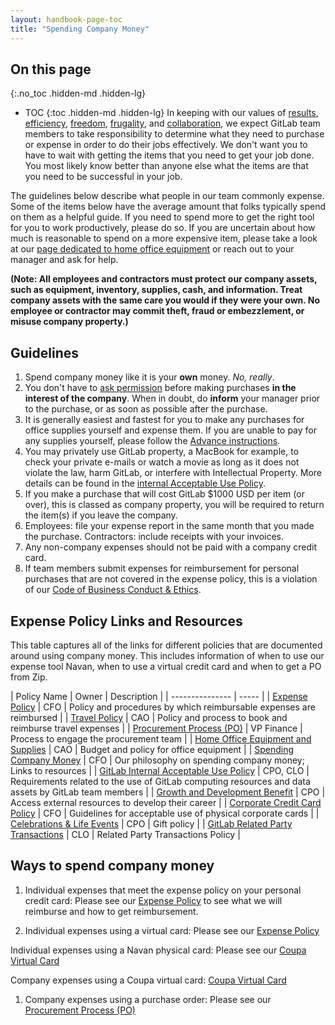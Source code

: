 ```yaml
---
layout: handbook-page-toc
title: "Spending Company Money"
---
```


## On this page
{:.no_toc .hidden-md .hidden-lg}

- TOC
{:toc .hidden-md .hidden-lg}
In keeping with our values of [results](/handbook/values/#results), [efficiency](/handbook/values/#efficiency), [freedom](/handbook/values/#freedom-and-responsibility-over-rigidity), [frugality](/handbook/values/#frugality), and [collaboration](/handbook/values/#collaboration), we expect GitLab team members to take responsibility to determine what they need to purchase or expense in order to do their jobs effectively. We don't want you to have to wait with getting the items that you need to get your job done. You most likely know better than anyone else what the items are that you need to be successful in your job.

The guidelines below describe what people in our team commonly expense. Some of the items below have the average amount that folks typically spend on them as a helpful guide. If you need to spend more to get the right tool for you to work productively, please do so. If you are uncertain about how much is reasonable to spend on a more expensive item, please take a look at our [page dedicated to home office equipment](/handbook/finance/procurement/office-equipment-supplies/) or reach out to your manager and ask for help.

**(Note: All employees and contractors must protect our company assets, such as equipment, inventory, supplies, cash, and information. Treat company assets with the same care you would if they were your own. No employee or contractor may commit theft, fraud or embezzlement, or misuse company property.)**

## Guidelines

1. Spend company money like it is your **own** money. _No, really_.
1. You don't have to [ask permission](https://m.signalvnoise.com/if-you-ask-for-my-permission-you-wont-have-my-permission-9d8bb4f9c940) before making purchases **in the interest of the company**. When in doubt, do **inform** your manager prior to the purchase, or as soon as possible after the purchase.
1. It is generally easiest and fastest for you to make any purchases for office supplies yourself and expense them. If you are unable to pay for any supplies yourself, please follow the [Advance instructions](/handbook/finance/expenses/#team-member-expense-temporary-advances).
1. You may privately use GitLab property, a MacBook for example, to check your private e-mails or watch a movie as long as it does not violate the law, harm GitLab, or interfere with Intellectual Property. More details can be found in the [internal Acceptable Use Policy](/handbook/people-group/acceptable-use-policy/).
1. If you make a purchase that will cost GitLab $1000 USD per item (or over), this is classed as company property, you will be required to return the item(s) if you leave the company.
1. Employees: file your expense report in the same month that you made the purchase. Contractors: include receipts with your invoices.
1. Any non-company expenses should not be paid with a company credit card.
1. If team members submit expenses for reimbursement for personal purchases that are not covered in the expense policy, this is a violation of our [Code of Business Conduct & Ethics](https://ir.gitlab.com/static-files/7d8c7eb3-cb17-4d68-a607-1b7a1fa1c95d).  


## Expense Policy Links and Resources

This table captures all of the links for different policies that are documented around using company money. This includes information of when to use our expense tool Navan, when to use a virtual credit card and when to get a PO from Zip. 


| Policy Name | Owner | Description |
| --------------- | ----- |
| [Expense Policy](https://about.gitlab.com/handbook/finance/expenses/) | CFO | Policy and procedures by which reimbursable expenses are reimbursed |
| [Travel Policy](https://about.gitlab.com/handbook/travel/) | CAO | Policy and process to book and reimburse travel expenses |
| [Procurement Process (PO)](https://about.gitlab.com/handbook/finance/procurement/) | VP Finance | Process to engage the procurement team |
| [Home Office Equipment and Supplies](https://about.gitlab.com/handbook/finance/procurement/office-equipment-supplies/) | CAO | Budget and policy for office equipment |
| [Spending Company Money](https://about.gitlab.com/handbook/spending-company-money/) | CFO | Our philosophy on spending company money; Links to resources |
| [GitLab Internal Acceptable Use Policy](https://about.gitlab.com/handbook/people-group/acceptable-use-policy/) | CPO, CLO | Requirements related to the use of GitLab computing resources and data assets by GitLab team members |
| [Growth and Development Benefit](https://about.gitlab.com/handbook/total-rewards/benefits/general-and-entity-benefits/growth-and-development/) | CPO | Access external resources to develop their career |
| [Corporate Credit Card Policy](https://about.gitlab.com/handbook/finance/accounts-payable/corp-credit-cards/) | CFO | Guidelines for acceptable use of physical corporate cards |
| [Celebrations & Life Events](https://about.gitlab.com/handbook/people-group/celebrations/#sts=Anniversary%20Gifts) | CPO | Gift policy |
| [GitLab Related Party Transactions](https://about.gitlab.com/handbook/legal/gitlab-related-party-transactions-policy/) | CLO | Related Party Transactions Policy |

## Ways to spend company money


1. Individual expenses that meet the expense policy on your personal credit card: Please see our [Expense Policy](https://about.gitlab.com/handbook/finance/expenses/) to see what we will reimburse and how to get reimbursement.

1. Individual expenses using a virtual card: Please see our [Expense Policy](https://about.gitlab.com/handbook/finance/expenses/)

Individual expenses using a Navan physical card: Please see our [Coupa Virtual Card](https://about.gitlab.com/handbook/business-technology/enterprise-applications/guides/coupa-virtual-cards/)

Company expenses using a Coupa virtual card:  [Coupa Virtual Card](https://about.gitlab.com/handbook/business-technology/enterprise-applications/guides/coupa-virtual-cards/)

1. Company expenses using a purchase order: Please see our [Procurement Process (PO)](https://about.gitlab.com/handbook/finance/procurement/) 








